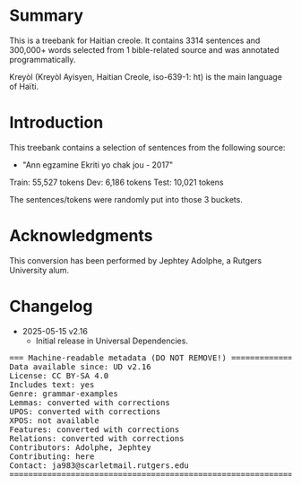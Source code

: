 # Summary

This is a treebank for Haitian creole. It contains 3314 sentences and 300,000+ words selected from 1 bible-related source and was annotated programmatically.

Kreyòl (Kreyòl Ayisyen, Haitian Creole, iso-639-1: ht) is the main language of Haïti.

# Introduction

This treebank contains a selection of sentences from the following source:
* "Ann egzamine Ekriti yo chak jou - 2017"

Train: 55,527 tokens
Dev: 6,186 tokens
Test: 10,021 tokens

The sentences/tokens were randomly put into those 3 buckets.


# Acknowledgments

This conversion has been performed by Jephtey Adolphe, a Rutgers University alum.


# Changelog

* 2025-05-15 v2.16
  * Initial release in Universal Dependencies.


<pre>
=== Machine-readable metadata (DO NOT REMOVE!) ================================
Data available since: UD v2.16
License: CC BY-SA 4.0
Includes text: yes
Genre: grammar-examples
Lemmas: converted with corrections
UPOS: converted with corrections
XPOS: not available
Features: converted with corrections
Relations: converted with corrections
Contributors: Adolphe, Jephtey
Contributing: here
Contact: ja983@scarletmail.rutgers.edu
===============================================================================
</pre>
